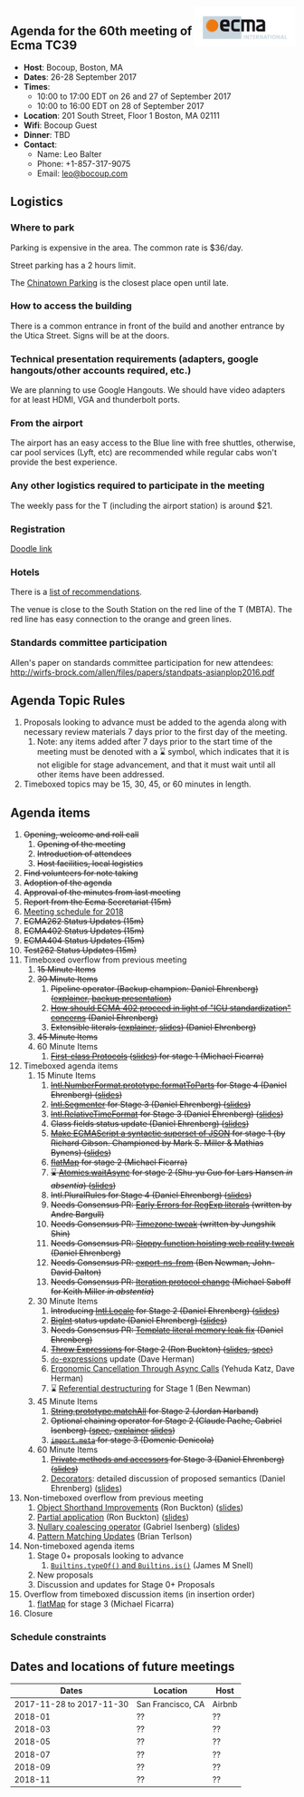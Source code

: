 <img src="../images/Ecma_RVB-003.jpg" align="right" height="70" alt="" />

## Agenda for the 60th meeting of Ecma TC39

- **Host**: Bocoup, Boston, MA
- **Dates**: 26-28 September 2017
- **Times**:
  - 10:00 to 17:00 EDT on 26 and 27 of September 2017
  - 10:00 to 16:00 EDT on 28 of September 2017
- **Location**:
  201 South Street, Floor 1
  Boston, MA 02111
- **Wifi**: Bocoup Guest
- **Dinner**: TBD
- **Contact**:
  - Name: Leo Balter
  - Phone: +1-857-317-9075
  - Email: leo@bocoup.com

## Logistics

### Where to park

Parking is expensive in the area. The common rate is $36/day.

Street parking has a 2 hours limit.

The [Chinatown Parking](https://goo.gl/maps/ojxnnqc2T4t) is the closest place open until late.

### How to access the building

There is a common entrance in front of the build and another entrance by the Utica Street. Signs will be at the doors.

### Technical presentation requirements (adapters, google hangouts/other accounts required, etc.)

We are planning to use Google Hangouts. We should have video adapters for at least HDMI, VGA and thunderbolt ports.

### From the airport

The airport has an easy access to the Blue line with free shuttles, otherwise, car pool services (Lyft, etc) are recommended while regular cabs won't provide the best experience.

### Any other logistics required to participate in the meeting

The weekly pass for the T (including the airport station) is around $21.

### Registration

[Doodle link](https://ecma-international.doodle.com/poll/kfhiwdz7662pgw32)

### Hotels

There is a [list of recommendations](https://gist.github.com/leobalter/b5e2231971b104711d545fa835937ea0).

The venue is close to the South Station on the red line of the T (MBTA). The red line has easy connection to the orange and green lines.

### Standards committee participation

Allen's paper on standards committee participation for new attendees: http://wirfs-brock.com/allen/files/papers/standpats-asianplop2016.pdf

## Agenda Topic Rules

1. Proposals looking to advance must be added to the agenda along with necessary review materials 7 days prior to the first day of the meeting.
   1. Note: any items added after 7 days prior to the start time of the meeting must be denoted with a :hourglass: symbol, which indicates that it is not eligible for stage advancement, and that it must wait until all other items have been addressed.
1. Timeboxed topics may be 15, 30, 45, or 60 minutes in length.

## Agenda items

1. ~~Opening, welcome and roll call~~
    1. ~~Opening of the meeting~~
    1. ~~Introduction of attendees~~
    1. ~~Host facilities, local logistics~~
1. ~~Find volunteers for note taking~~
1. ~~Adoption of the agenda~~
1. ~~Approval of the minutes from last meeting~~
1. ~~Report from the Ecma Secretariat (15m)~~
1. [Meeting schedule for 2018](https://github.com/tc39/Reflector/issues/90)
1. ~~ECMA262 Status Updates (15m)~~
1. ~~ECMA402 Status Updates (15m)~~
1. ~~ECMA404 Status Updates (15m)~~
1. ~~Test262 Status Updates (15m)~~
1. Timeboxed overflow from previous meeting
    1. ~~15 Minute Items~~
    1. ~~30 Minute Items~~
        1. ~~Pipeline operator (Backup champion: Daniel Ehrenberg) ([explainer](https://github.com/tc39/proposal-pipeline-operator), [backup presentation](https://docs.google.com/presentation/d/1qiWFzi5dkjuUVGcFXwypuQbEbZk-BV7unX0bYurcQsA/edit#slide=id.p))~~
        1. ~~[How should ECMA 402 proceed in light of "ICU standardization" concerns](https://github.com/tc39/ecma402/pull/172) (Daniel Ehrenberg)~~
        1. ~~Extensible literals ([explainer](https://github.com/littledan/proposal-extensible-numeric-literals/blob/master/README.md), [slides](https://docs.google.com/presentation/d/13Ej08CCqXGCTF46GabGdzBepWBgU5d70TtPPYFkkZcs/edit#slide=id.p)) (Daniel Ehrenberg)~~
    1. ~~45 Minute Items~~
    1. 60 Minute Items
        1. ~~[First-class Protocols](https://github.com/michaelficarra/proposal-first-class-protocols) ([slides](https://docs.google.com/presentation/d/1WrvSyslnF-5VnPj3k3HRq8MRzuiSN1kQ6ENE1iUSmDU/edit?usp=sharing)) for stage 1 (Michael Ficarra)~~
1. Timeboxed agenda items
    1. 15 Minute Items
        1. ~~[Intl.NumberFormat.prototype.formatToParts](https://github.com/tc39/ecma402/pull/160) for Stage 4 (Daniel Ehrenberg) ([slides](https://docs.google.com/presentation/d/1--PmAca3qyQQfQz4OXj7l8QxpzfUF1GS4ET3ampvg_M/edit#slide=id.g255358455f_0_63))~~
        1. ~~[Intl.Segmenter](https://github.com/tc39/proposal-intl-segmenter) for Stage 3 (Daniel Ehrenberg) ([slides](https://docs.google.com/presentation/d/1--PmAca3qyQQfQz4OXj7l8QxpzfUF1GS4ET3ampvg_M/edit#slide=id.g255358455f_0_68))~~
        1. ~~[Intl.RelativeTimeFormat](https://github.com/tc39/proposal-intl-relative-time) for Stage 3 (Daniel Ehrenberg) ([slides](https://docs.google.com/presentation/d/1--PmAca3qyQQfQz4OXj7l8QxpzfUF1GS4ET3ampvg_M/edit#slide=id.g255358455f_0_73))~~
        1. ~~Class fields status update (Daniel Ehrenberg) ([slides](https://docs.google.com/presentation/d/169hWHIKFnX8E-N90FJQS3u5xpo5Tt-s4IFdheLySVfQ/edit#slide=id.p))~~
        1. ~~[Make ECMAScript a syntactic superset of JSON](https://github.com/gibson042/ecma262-proposal-json-superset) for stage 1 (by Richard Gibson. Championed by Mark S. Miller & Mathias Bynens) ([slides](https://docs.google.com/presentation/d/1k4fYiLRnOx7Tt8wJo2cJvhWvEsbK1K7AajZFJ_pLlaI/edit?usp=sharing))~~
        1. ~~[flatMap](https://github.com/tc39/proposal-flatMap) for stage 2 (Michael Ficarra)~~
        1. ~~:hourglass: [Atomics.waitAsync](https://github.com/tc39/proposal-atomics-wait-async/blob/master/PROPOSAL.md) for stage 2 (Shu-yu Guo for Lars Hansen *in absentia*) ([slides](https://docs.google.com/presentation/d/11I90n1TD8JXL1euckt1YWS-VD_fdm_s4MNTiu9FgT5Q/edit?usp=sharing))~~
        1. ~~Intl.PluralRules for Stage 4 (Daniel Ehrenberg) ([slides](https://docs.google.com/presentation/d/1--PmAca3qyQQfQz4OXj7l8QxpzfUF1GS4ET3ampvg_M/edit#slide=id.g255358455f_0_78))~~
        1. ~~Needs Consensus PR: [Early Errors for RegExp literals](https://github.com/tc39/ecma262/pull/984) (written by Andre Bargull)~~
        1. ~~Needs Consensus PR: [Timezone tweak](https://github.com/tc39/ecma262/pull/778) (written by Jungshik Shin)~~
        1. ~~Needs Consensus PR: [Sloppy function hoisting web reality tweak](https://github.com/tc39/ecma262/pull/888) (Daniel Ehrenberg)~~
        1. ~~Needs Consensus PR: [export-ns-from](https://github.com/tc39/ecma262/pull/1005) (Ben Newman, John-David Dalton)~~
        1. ~~Needs Consensus PR: [Iteration protocol change](https://github.com/tc39/ecma262/pull/988) (Michael Saboff for Keith Miller *in abstentia*)~~
    1. 30 Minute Items
        1. ~~Introducing [Intl.Locale](https://github.com/zbraniecki/proposal-intl-locale) for Stage 2 (Daniel Ehrenberg) ([slides](https://docs.google.com/presentation/d/1I4Ormej3A5911MxQww2k-Cn46T3ZMpRSxN89gYYMHds/edit#slide=id.p))~~
        1. ~~[BigInt](https://github.com/tc39/proposal-bigint) status update (Daniel Ehrenberg) ([slides](https://docs.google.com/presentation/d/1wwI7858NPaXV4xTzQwCqPUj7Hp1baHvQodS7MUbZzbU/edit#slide=id.p))~~
        1. ~~Needs Consensus PR: [Template literal memory leak fix](https://github.com/tc39/ecma262/pull/890) (Daniel Ehrenberg)~~
        1. ~~[Throw Expressions](https://github.com/rbuckton/proposal-throw-expressions) for Stage 2 (Ron Buckton) ([slides](https://docs.google.com/presentation/d/1DlzT3ULW1Iut39zLn1RwPyQk5zxZziSfV8_g38woOPM/edit?usp=sharing), [spec](https://rbuckton.github.io/proposal-throw-expressions/))~~
        1. [`do`-expressions](https://github.com/tc39/proposal-do-expressions) update (Dave Herman)
        1. [Ergonomic Cancellation Through Async Calls](https://docs.google.com/presentation/d/1Lg_chkGiugx69yXKwr5Vrg4Xmxt7Tui0kmUFFZx1KNs/edit?usp=sharing) (Yehuda Katz, Dave Herman)
        1. :hourglass: [Referential destructuring](https://github.com/meteor/proposal-referential-destructuring) for Stage 1 (Ben Newman)
    1. 45 Minute Items
        1. ~~[String.prototype.matchAll](https://github.com/tc39/proposal-string-matchall/pull/17) for Stage 2 (Jordan Harband)~~
        1. ~~Optional chaining operator for Stage 2 (Claude Pache, Gabriel Isenberg) ([spec](https://tc39.github.io/proposal-optional-chaining/), [explainer](https://github.com/tc39/proposal-optional-chaining) [slides](https://docs.google.com/presentation/d/1iiCtJSW42Z7lg0YlagOZOfI-FTrkN88OuiO3pySawSo/edit?usp=sharing))~~
        1. ~~[`import.meta`](https://github.com/tc39/proposal-import-meta) for stage 3 (Domenic Denicola)~~
    1. 60 Minute Items
        1. ~~[Private methods and accessors](https://github.com/littledan/proposal-private-methods) for Stage 3 (Daniel Ehrenberg) ([slides](https://docs.google.com/presentation/d/1aI89Jgl7CdtKV6D5-ydieUn_-kgRqAD2X8gGzh62xzc/edit#slide=id.p))~~
        1. [Decorators](https://github.com/littledan/proposal-unified-class-features): detailed discussion of proposed semantics (Daniel Ehrenberg) ([slides](https://docs.google.com/presentation/d/1jjGeHMW8xH49dWP8S5xk0EHaST1zmRDlbtwyLxaYWnY/edit#slide=id.p))
1. Non-timeboxed overflow from previous meeting
    1. [Object Shorthand Improvements](https://github.com/rbuckton/proposal-shorthand-improvements) (Ron Buckton) ([slides](https://docs.google.com/presentation/d/1tsE8sbLBvi-1xHPaeeI9u50ktqDub2EfhyrrvTEkfRA/edit?usp=sharing))
    1. [Partial application](https://github.com/rbuckton/proposal-partial-application) (Ron Buckton) ([slides](https://docs.google.com/presentation/d/1GSnqtT1jHbilIAwCuaK2yjKNj0y6cLfJNisZDig3Nm8/edit?usp=sharing))
    1. [Nullary coalescing operator](https://github.com/gisenberg/proposal-nullary-coalescing) (Gabriel Isenberg) ([slides](https://docs.google.com/presentation/d/1m5nxTH8ifcmOlyaTmTuMAa1bawiGUyKJzQGlw-EVSKM/edit?usp=sharing))
    1. [Pattern Matching Updates](https://github.com/tc39/proposal-pattern-matching) (Brian Terlson)
1. Non-timeboxed agenda items
    1. Stage 0+ proposals looking to advance
       1. [`Builtins.typeOf()` and `Builtins.is()`](https://github.com/jasnell/proposal-istypes) (James M Snell)
    1. New proposals
    1. Discussion and updates for Stage 0+ Proposals
1. Overflow from timeboxed discussion items (in insertion order)
    1. [flatMap](https://github.com/tc39/proposal-flatMap) for stage 3 (Michael Ficarra)
1. Closure

### Schedule constraints

## Dates and locations of future meetings

| Dates                    | Location          | Host       |
|--------------------------|-------------------|------------|
| 2017-11-28 to 2017-11-30 | San Francisco, CA | Airbnb     |
| 2018-01                  | ??                | ??         |
| 2018-03                  | ??                | ??         |
| 2018-05                  | ??                | ??         |
| 2018-07                  | ??                | ??         |
| 2018-09                  | ??                | ??         |
| 2018-11                  | ??                | ??         |
